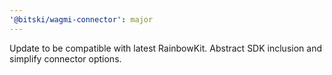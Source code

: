 ```yaml
---
'@bitski/wagmi-connector': major
---
```


Update to be compatible with latest RainbowKit. Abstract SDK inclusion and simplify connector options.
